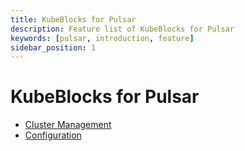 ```yaml
---
title: KubeBlocks for Pulsar
description: Feature list of KubeBlocks for Pulsar
keywords: [pulsar, introduction, feature]
sidebar_position: 1
---
```


# KubeBlocks for Pulsar

* [Cluster Management](./cluster-management/create-pulsar-cluster-on-kubeblocks.md)
* [Configuration](./configuration/configuration.md)
